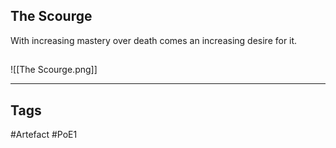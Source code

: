 ## The Scourge
With increasing mastery over death
comes an increasing desire for it.
##
![[The Scourge.png]]

---
## Tags
#Artefact
#PoE1